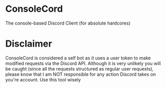 # ConsoleCord

The console-based Discord Client (for absolute hardcores)

# Disclaimer

ConsoleCord is considered a self bot as it uses a user token to make modified requests via the Discord API. Although it is very unlikely you will be caught (since all the requests structured as regular user requests), please know that I am NOT responsible for any action Discord takes on you're account. Use this tool wisely
